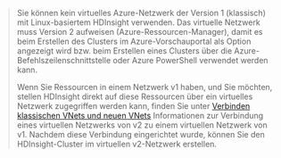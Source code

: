 > Sie können kein virtuelles Azure-Netzwerk der Version 1 (klassisch) mit Linux-basiertem HDInsight verwenden. Das virtuelle Netzwerk muss Version 2 aufweisen (Azure-Ressourcen-Manager), damit es beim Erstellen des Clusters im Azure-Vorschauportal als Option angezeigt wird bzw. beim Erstellen eines Clusters über die Azure-Befehlszeilenschnittstelle oder Azure PowerShell verwendet werden kann.
> 
> Wenn Sie Ressourcen in einem Netzwerk v1 haben, und Sie möchten, stellen HDInsight direkt auf diese Ressourcen über ein virtuelles Netzwerk zugegriffen werden kann, finden Sie unter [Verbinden klassischen VNets und neuen VNets](../virtual-network/virtual-networks-arm-asm-s2s.md) Informationen zur Verbindung eines virtuellen Netzwerks von v2 zu einem virtuellen Netzwerk von v1. Nachdem diese Verbindung eingerichtet wurde, können Sie den HDInsight-Cluster im virtuellen v2-Netzwerk erstellen.

